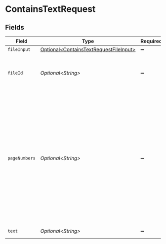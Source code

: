 # ContainsTextRequest


## Fields

| Field                                                                                                                                                                                                     | Type                                                                                                                                                                                                      | Required                                                                                                                                                                                                  | Description                                                                                                                                                                                               | Example                                                                                                                                                                                                   |
| --------------------------------------------------------------------------------------------------------------------------------------------------------------------------------------------------------- | --------------------------------------------------------------------------------------------------------------------------------------------------------------------------------------------------------- | --------------------------------------------------------------------------------------------------------------------------------------------------------------------------------------------------------- | --------------------------------------------------------------------------------------------------------------------------------------------------------------------------------------------------------- | --------------------------------------------------------------------------------------------------------------------------------------------------------------------------------------------------------- |
| `fileInput`                                                                                                                                                                                               | [Optional\<ContainsTextRequestFileInput>](../../models/components/ContainsTextRequestFileInput.md)                                                                                                        | :heavy_minus_sign:                                                                                                                                                                                        | N/A                                                                                                                                                                                                       |                                                                                                                                                                                                           |
| `fileId`                                                                                                                                                                                                  | *Optional\<String>*                                                                                                                                                                                       | :heavy_minus_sign:                                                                                                                                                                                        | File ID for server-side files (can be used instead of fileInput)                                                                                                                                          | a1b2c3d4-5678-90ab-cdef-ghijklmnopqr                                                                                                                                                                      |
| `pageNumbers`                                                                                                                                                                                             | *Optional\<String>*                                                                                                                                                                                       | :heavy_minus_sign:                                                                                                                                                                                        | The pages to select, Supports ranges (e.g., '1,3,5-9'), or 'all' or functions in the format 'an+b' where 'a' is the multiplier of the page number 'n', and 'b' is a constant (e.g., '2n+1', '3n', '6n-5') |                                                                                                                                                                                                           |
| `text`                                                                                                                                                                                                    | *Optional\<String>*                                                                                                                                                                                       | :heavy_minus_sign:                                                                                                                                                                                        | The text to check for                                                                                                                                                                                     |                                                                                                                                                                                                           |